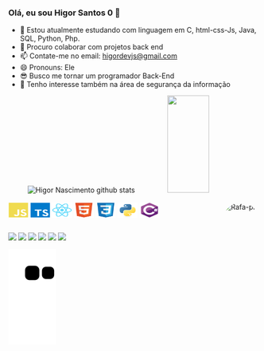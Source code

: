 ### Olá, eu sou Higor Santos 0 👋

- 🌱 Estou atualmente estudando com linguagem em C, html-css-Js, Java, SQL, Python, Php.
- 🤔 Procuro colaborar com projetos back end
- 📫 Contate-me no email: higordevjs@gmail.com
- 😄 Pronouns: Ele
- 😎 Busco me tornar um programador Back-End 
- 👀 Tenho interesse também na área de segurança da informação

<div align="center">  
  <img width="49%" height="195px" src="https://github-readme-stats.vercel.app/api?username=HigorSantos0&show_icons=true&count_private=true&hide_border=true&title_color=00CED1&icon_color=363636&text_color=c9d1d9&bg_color=0d1117" alt="Higor Nascimento github stats" /> 
  <img width="41%" height="195px" src="https://github-readme-stats.vercel.app/api/top-langs/?username=HigorSantos0&layout=compact&hide_border=true&title_color=00CED1&text_color=ff91a4&bg_color=0d1117" />
</div>

  
  <div style="display: inline_block"><br>
  <img align="center" alt="Rafa-Js" height="30" width="40" src="https://raw.githubusercontent.com/devicons/devicon/master/icons/javascript/javascript-plain.svg">
  <img align="center" alt="Rafa-Ts" height="30" width="40" src="https://raw.githubusercontent.com/devicons/devicon/master/icons/typescript/typescript-plain.svg">
  <img align="center" alt="Rafa-React" height="30" width="40" src="https://raw.githubusercontent.com/devicons/devicon/master/icons/react/react-original.svg">
  <img align="center" alt="Rafa-HTML" height="30" width="40" src="https://raw.githubusercontent.com/devicons/devicon/master/icons/html5/html5-original.svg">
  <img align="center" alt="Rafa-CSS" height="30" width="40" src="https://raw.githubusercontent.com/devicons/devicon/master/icons/css3/css3-original.svg">
  <img align="center" alt="Rafa-Python" height="30" width="40" src="https://raw.githubusercontent.com/devicons/devicon/master/icons/python/python-original.svg">
  <img align="center" alt="Rafa-Csharp" height="30" width="40" src="https://raw.githubusercontent.com/devicons/devicon/master/icons/csharp/csharp-original.svg">
  <img align="right" alt="Rafa-pic" height="150" style="border-radius:50px;" 
  src="https://media.discordapp.net/attachments/676968586555949068/980917386297348206/download20220501163453.png?width=473&height=473">
</div>
  
  ##
  
  <div> 
  <a href="https://" target="_blank"><img src="https://img.shields.io/badge/YouTube-FF0000?style=for-the-badge&logo=youtube&logoColor=white" target="_blank"></a>
  <a href="https://www.instagram.com/hgsantos0/" target="_blank"><img src="https://img.shields.io/badge/-Instagram-%23E4405F?style=for-the-badge&logo=instagram&logoColor=white" target="_blank"></a>
 	<a href="https:" target="_blank"><img src="https://img.shields.io/badge/Twitch-9146FF?style=for-the-badge&logo=twitch&logoColor=white" target="_blank"></a>
 <a href="https://discord.com/channels/@me" target="_blank"><img src="https://img.shields.io/badge/Discord-7289DA?style=for-the-badge&logo=discord&logoColor=white" target="_blank"></a> 
  <a href = "mailto:nascimentohigor125@gmail.com"><img src="https://img.shields.io/badge/-Gmail-%23333?style=for-the-badge&logo=gmail&logoColor=white" target="_blank"></a>
  <a href="https://www.linkedin.com/in/higor-nascimento-2040b9222/" target="_blank"><img src="https://img.shields.io/badge/-LinkedIn-%230077B5?style=for-the-badge&logo=linkedin&logoColor=white" target="_blank"></a> 
    
![Snake animation](https://github.com/HigorSantos0/HigorSantos0/blob/output/github-contribution-grid-snake.svg)
  
 
</div>

